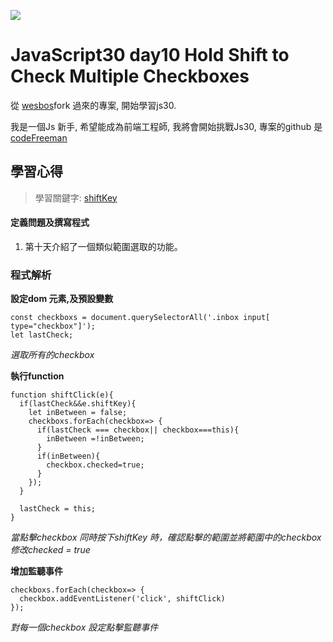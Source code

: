![](https://javascript30.com/images/JS3-social-share.png)

# JavaScript30 day10 Hold Shift to Check Multiple Checkboxes

從 [wesbos](https://github.com/wesbos/JavaScript30)fork 過來的專案, 開始學習js30.

我是一個Js 新手, 希望能成為前端工程師, 我將會開始挑戰Js30, 專案的github 是 [codeFreeman](https://github.com/codeFreeman/JavaScript30)

## 學習心得

> 學習關鍵字: [shiftKey](https://developer.mozilla.org/en-US/docs/Web/API/KeyboardEvent/shiftKey)

#### 定義問題及撰寫程式

1. 第十天介紹了一個類似範圍選取的功能。

### 程式解析

**設定dom 元素,及預設變數**

    const checkboxs = document.querySelectorAll('.inbox input[ type="checkbox"]');
    let lastCheck;

*選取所有的checkbox*

**執行function**

    function shiftClick(e){
      if(lastCheck&&e.shiftKey){
        let inBetween = false;
        checkboxs.forEach(checkbox=> {
          if(lastCheck === checkbox|| checkbox===this){
            inBetween =!inBetween;
          }
          if(inBetween){
            checkbox.checked=true;
          }
        });
      }

      lastCheck = this;
    }

*當點擊checkbox 同時按下shiftKey 時，確認點擊的範圍並將範圍中的checkbox 修改checked = true*

**增加監聽事件**

    checkboxs.forEach(checkbox=> {
      checkbox.addEventListener('click', shiftClick)
    });

*對每一個checkbox 設定點擊監聽事件*
